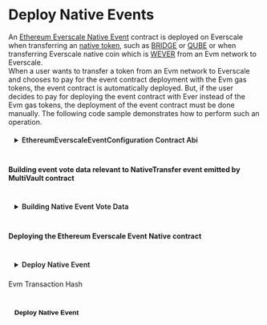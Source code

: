 <div class="DeployNativeEvent">

# Deploy Native Events

An [Ethereum Everscale Native Event](../../../../../docs/Concepts/Events.md#evm-to-ever-events) contract is deployed on Everscale when transferring an [native token](../../../../../docs/Concepts/TokenTypes.md), such as [BRIDGE](../../../../../docs/addresses.md#bridge) or [QUBE](../../../../../docs/addresses.md#qube) or when transferring Everscale native coin which is [WEVER](../../../../../docs/addresses.md#wever) from an Evm network to Everscale.\
When a user wants to transfer a token from an Evm network to Everscale and chooses to pay for the event contract deployment with the Evm gas tokens, the event contract is automatically deployed. But, if the user decides to pay for deploying the event contract with Ever instead of the Evm gas tokens, the deployment of the event contract must be done manually. The following code sample demonstrates how to perform such an operation.

<details>
<summary>EthereumEverscaleEventConfiguration Contract Abi</summary>

```typescript
const EthereumEverscaleEventConfAbi = {
  "ABI version": 2,
  version: "2.2",
  header: ["time"],
  functions: [
    {
      name: "constructor",
      inputs: [{ name: "_configurationCode", type: "cell" }],
      outputs: [],
    },
    {
      name: "deploy",
      inputs: [
        { name: "_owner", type: "address" },
        {
          components: [
            { name: "eventABI", type: "bytes" },
            { name: "staking", type: "address" },
            { name: "eventInitialBalance", type: "uint64" },
            { name: "eventCode", type: "cell" },
          ],
          name: "basicConfiguration",
          type: "tuple",
        },
        {
          components: [
            { name: "chainId", type: "uint32" },
            { name: "eventEmitter", type: "uint160" },
            { name: "eventBlocksToConfirm", type: "uint16" },
            { name: "proxy", type: "address" },
            { name: "startBlockNumber", type: "uint32" },
            { name: "endBlockNumber", type: "uint32" },
          ],
          name: "networkConfiguration",
          type: "tuple",
        },
      ],
      outputs: [],
    },
    {
      name: "deriveConfigurationAddress",
      inputs: [
        {
          components: [
            { name: "eventABI", type: "bytes" },
            { name: "staking", type: "address" },
            { name: "eventInitialBalance", type: "uint64" },
            { name: "eventCode", type: "cell" },
          ],
          name: "basicConfiguration",
          type: "tuple",
        },
        {
          components: [
            { name: "chainId", type: "uint32" },
            { name: "eventEmitter", type: "uint160" },
            { name: "eventBlocksToConfirm", type: "uint16" },
            { name: "proxy", type: "address" },
            { name: "startBlockNumber", type: "uint32" },
            { name: "endBlockNumber", type: "uint32" },
          ],
          name: "networkConfiguration",
          type: "tuple",
        },
      ],
      outputs: [{ name: "value0", type: "address" }],
    },
    {
      name: "_randomNonce",
      inputs: [],
      outputs: [{ name: "_randomNonce", type: "uint256" }],
    },
    {
      name: "configurationCode",
      inputs: [],
      outputs: [{ name: "configurationCode", type: "cell" }],
    },
  ],
  data: [{ key: 1, name: "_randomNonce", type: "uint256" }],
  events: [],
  fields: [
    { name: "_pubkey", type: "uint256" },
    { name: "_timestamp", type: "uint64" },
    { name: "_constructorFlag", type: "bool" },
    { name: "_randomNonce", type: "uint256" },
    { name: "configurationCode", type: "cell" },
  ],
} as const;
```

</details>

<br/>

#### Building event vote data relevant to NativeTransfer event emitted by MultiVault contract

<br/>
<details>
<summary>Building Native Event Vote Data</summary>

```typescript
//Import following libraries
import { ethers } from "ethers";

//initial the Evm provider as mentioned in prerequisites section

// NativeTransfer event Abi interface
let abi = new ethers.Interface([
  `event NativeTransfer(
        int8 native_wid,
        uint256 native_addr,
        uint128 amount,
        int8 recipient_wid,
        uint256 recipient_addr,
        uint value,
        uint expected_evers,
        bytes payload
    )`,
]);
/**
 * @param txHash The initializer transaction hash which called one of the deposit functions on MultiVault contract
 * fetches the transaction receipt from tx hash to extract the logs and use them to build event vote data to be used when deploying an Native event contract on Everscale
 */
const txReceipt = await provider.getTransactionReceipt(txHash);
if (!txReceipt) {
  return ["ERROR: ", "Transaction receipt not found"];
}
// fetching the logs from that receipt
const logs = txReceipt.logs
  .map((log) => {
    try {
      let abiArgs = { topics: [log.topics[0]], data: log.data };
      return {
        index: log.index,
        data: log.data,
        parsedLog: abi.parseLog(abiArgs),
      };
    } catch (e) {
      return null;
    }
  })
  .filter((log) => log?.parsedLog !== null) as {
  index: number;
  data: string;
  parsedLog: any;
}[];
// finding the NativeTransfer event from fetched logs
const log = logs.find((log) => log.parsedLog.name === "NativeTransfer");

// building the event vote data
const eventVoteData: EventVoteData = {
  eventTransaction: txReceipt.hash,
  eventIndex: log?.index!,
  eventData: log?.data!,
  eventBlockNumber: txReceipt.blockNumber,
  eventBlock: txReceipt.blockHash,
};
```

</details>

<br/>

#### Deploying the Ethereum Everscale Event Native contract

<br/>
<details>
<summary>Deploy Native Event</summary>

```typescript
//Import following libraries
import { mapEthBytesIntoTonCell } from "eth-ton-abi-converter";

//initial the Tvm provider as mentioned in prerequisites section

/**
 * @param EthereumEverscaleEventConfAbi The event config contract Abi
 * @param EthereumEverscaleNativeEventConfigurationAddr The Native event config contract address. can be found in addresses section
 */
const EvmEverEventConf = new provider.Contract(
  EthereumEverscaleEventConfAbi,
  EthereumEverscaleNativeEventConfigurationAddr
);

// event vote data interface
interface EventVoteData {
  eventTransaction: string;
  eventIndex: number;
  eventData: string;
  eventBlockNumber: number;
  eventBlock: string;
}

//  building the event vote data. see Building Native event Vote Data in previous accordion
let eventLog: EventVoteData = await buildNativeEventVoteData();

// getting the details from config contract to extract the event contract Abi and use it when encoding event data
const ethConfigDetails = await EvmEverEventConf.methods
  .getDetails({ answerId: 0 })
  .call({});
// fetching the flags from the config contract to use when encoding the event data
const flags = (
  await EvmEverEventConf.methods.getFlags({ answerId: 0 }).call({})
)._flags;

// encoding the event data
const eventData: string = await mapEthBytesIntoTonCell(
  Buffer.from(
    ethConfigDetails._basicConfiguration.eventABI,
    "base64"
  ).toString(),
  eventLog.eventData,
  flags
);
// preparing the parameter

const eventVoteData = {
  eventTransaction: eventLog.eventTransaction,
  eventIndex: eventLog.eventIndex,
  eventData: eventData,
  eventBlockNumber: eventLog.eventBlockNumber,
  eventBlock: eventLog.eventBlock,
};

/**
 * @param eventVoteData prepared event vote data
 * @param from user Ever address
 * @param amount event initial value
 * @param bounce should return remained gas ?
 */
await EvmEverEventConf.methods
  .deployEvent({ eventVoteData: eventVoteData })
  .send({
    from: await everSender,
    amount: ethers.parseUnits("6", 9).toString(),
    bounce: true,
  });
```

</details>

<label for="txHash">Evm Transaction Hash </label>
<input ref="txHash" type="text"/>

<br/>
<button @click="HandleDeployNativeEvent" style="{background-color : gray, border-radius: 100px}">Deploy Native Event</button>

<p class="output-p" ref="deployNativeEventOutput"></p>

</div>

<script lang="ts" >
import { defineComponent, ref, onMounted } from "vue";
import { Address } from "everscale-inpage-provider";
import { useEventDeployer } from "../../../providers/useEventDeployer"
const { deployNativeEvent } = useEventDeployer();

export default defineComponent({
  name: "DeployNativeEvent",
  setup() {
    async function HandleDeployNativeEvent() {
      this.$refs.deployNativeEventOutput.innerHTML = "processing ...";
      if (this.$refs.txHash.value == "") {
        this.$refs.deployNativeEventOutput.innerHTML = "ERROR: please enter valid transaction hash  !!"
        return;
      }
      var deployNativeEventOutput = await deployNativeEvent(
        this.$refs.txHash.value.toString(),
      );
      this.$refs.deployNativeEventOutput.innerHTML = deployNativeEventOutput;
    }
    return {
      HandleDeployNativeEvent,
    };
  },
});

</script>

<style>
  button, input, details, select, .output-p{
  background-color: var(--vp-c-bg-mute);
  transition: background-color 0.1s;
  padding: 5px 12px;
  border: 1px solid var(--vp-c-divider);
  border-radius: 8px;
  font-weight: 600;
  margin-right: 0.5rem;
  cursor : pointer;  
}

</style>
